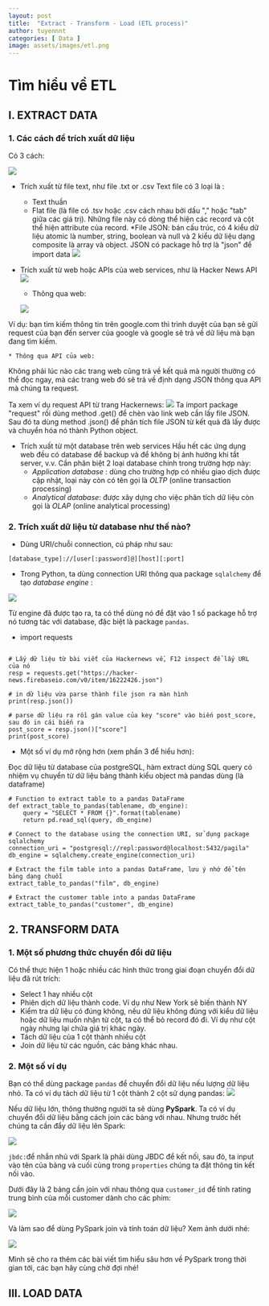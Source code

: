 ```yaml
---
layout: post
title:  "Extract - Transform - Load (ETL process)"
author: tuyennnt
categories: [ Data ]
image: assets/images/etl.png
---
```


# Tìm hiểu về ETL 

## I. EXTRACT DATA 

### 1. Các cách để trích xuất dữ liệu
Có 3 cách: 

![](/assets/images/extract.png)

* Trích xuất từ file text, như file .txt or .csv
Text file có 3 loại là : 
  	* Text thuần
  	* Flat file (là file có .tsv hoặc .csv cách nhau bởi dấu "," hoặc "tab" giữa các giá trị). Những file này có dòng thể hiện các record và cột thể hiện attribute của record.
  	*File JSON: bán cấu trúc, có 4 kiểu dữ liệu atomic là number, string, boolean và null và 2 kiểu dữ liệu dạng composite là array và object.
  	JSON có package hỗ trợ là "json" để import data
  	![](/assets/images/load-json.png)
  	
* Trích xuất từ web hoặc APIs của web services, như là Hacker News API
![](/assets/images/web-extract.png)
	* Thông qua web: 
	
	![](/assets/images/data-web.png)

Ví dụ: bạn tìm kiếm thông tin trên google.com thì trình duyệt của bạn sẽ gửi request của bạn đến server của google và google sẽ trả về dữ liệu mà bạn đang tìm kiếm.

	* Thông qua API của web:

Không phải lúc nào các trang web cũng trả về kết quả mà người thường có thể đọc ngay, mà các trang web đó sẽ trả về định dạng JSON thông qua API mà chúng ta request.

Ta xem ví dụ request API từ trang Hackernews:
![](/assets/images/api-request.png)
Ta import package "request" rồi dùng method .get() để chèn vào link web cần lấy file JSON. 
Sau đó ta dùng method .json() để phân tích file JSON từ kết quả đã lấy được và chuyển hóa nó thành Python object. 

* Trích xuất từ một database trên web services 
Hầu hết các ứng dụng web đều có database để backup và để không bị ảnh hưởng khi tắt server, v.v. Cần phân biệt 2 loại database chính trong trường hợp này:
	* *Application database* : dùng cho trường hợp có nhiều giao dịch được cập nhật, loại này còn có tên gọi là *OLTP* (online transaction processing)
	* *Analytical database*: được xây dựng cho việc phân tích dữ liệu còn gọi là *OLAP* (online analytical processing)

### 2. Trích xuất dữ liệu từ database như thế nào?

* Dùng URI/chuỗi connection, cú pháp như sau:
```
[database_type]://[user[:password]@][host][:port]
```
* Trong Python, ta dùng connection URI thông qua package ``sqlalchemy`` để tạo *database engine* :

![](/assets/images/create-engine.png)

Từ engine đã được tạo ra, ta có thể dùng nó để đặt vào 1 số package hỗ trợ nó tương tác với database, đặc biệt là package ``pandas``.
 


* import requests
```

# Lấy dữ liệu từ bài viết của Hackernews về, F12 inspect để lấy URL của nó
resp = requests.get("https://hacker-news.firebaseio.com/v0/item/16222426.json")

# in dữ liệu vừa parse thành file json ra màn hình 
print(resp.json())

# parse dữ liệu ra rồi gán value của key "score" vào biến post_score, sau đó in cái biến ra  
post_score = resp.json()["score"]
print(post_score)
```


* Một số ví dụ mở rộng hơn (xem phần 3 để hiểu hơn):

Đọc dữ liệu từ database của postgreSQL, hàm extract dùng SQL query có nhiệm vụ chuyển từ dữ liệu bảng thành kiểu object mà pandas dùng (là dataframe)

```
# Function to extract table to a pandas DataFrame
def extract_table_to_pandas(tablename, db_engine):
    query = "SELECT * FROM {}".format(tablename)
    return pd.read_sql(query, db_engine)

# Connect to the database using the connection URI, sử dụng package sqlalchemy
connection_uri = "postgresql://repl:password@localhost:5432/pagila" 
db_engine = sqlalchemy.create_engine(connection_uri)

# Extract the film table into a pandas DataFrame, lưu ý nhớ để tên bảng dạng chuỗi
extract_table_to_pandas("film", db_engine)

# Extract the customer table into a pandas DataFrame
extract_table_to_pandas("customer", db_engine)
```

## 2. TRANSFORM DATA
### 1. Một số phương thức chuyển đổi dữ liệu
Có thể thực hiện 1 hoặc nhiều các hình thức trong giai đoạn chuyển đổi dữ liệu đã rút trích:

* Select 1 hay nhiều cột
* Phiên dịch dữ liệu thành code. Ví dụ như New York sẽ biến thành NY
* Kiểm tra dữ liệu có đúng không, nếu dữ liệu không đúng với kiểu dữ liệu hoặc dữ liệu muốn nhận từ cột, ta có thể bỏ record đó đi. Ví dụ như cột ngày nhưng lại chứa giá trị khác ngày.
* Tách dữ liệu của 1 cột thành nhiều cột
* Join dữ liệu từ các nguồn, các bảng khác nhau.

### 2. Một số ví dụ

Bạn có thể dùng package ``pandas`` để chuyển đổi dữ liệu nếu lượng dữ liệu nhỏ. Ta có ví dụ tách dữ liệu từ 1 cột thành 2 cột sử dụng pandas:
![](/assets/images/split-pandas.png)

Nếu dữ liệu lớn, thông thường người ta sẽ dùng **PySpark**. Ta có ví dụ chuyển đổi dữ liệu bằng cách join các bảng với nhau. 
Nhưng trước hết chúng ta cần đẩy dữ liệu lên Spark:

![](/assets/images/extract-pyspark.png)

``jbdc:``để nhắn nhủ với Spark là phải dùng JBDC để kết nối, sau đó, ta input vào tên của bảng và cuối cùng trong ``properties`` chúng ta đặt thông tin kết nối vào.

 Dưới đây là 2 bảng cần join với nhau thông qua ``customer_id`` để tính rating trung bình của mỗi customer dành cho các phim:
 
 ![](/assets/images/rating-join.png)
 
 
 Và làm sao để dùng PySpark join và tính toán dữ liệu? Xem ảnh dưới nhé:
 
![](/assets/images/join-pyspark.png)

Mình sẽ cho ra thêm các bài viết tìm hiểu sâu hơn về PySpark trong thời gian tới, các bạn hãy cùng chờ đợi nhé! 


## III. LOAD DATA




